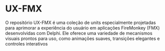 # UX-FMX
O repositório UX-FMX é uma coleção de units especialmente projetadas para aprimorar a experiência do usuário em aplicações FireMonkey (FMX) desenvolvidas com Delphi. Ele oferece uma variedade de mecanismos visuais prontos para uso, como animações suaves, transições elegantes e controles interativos
